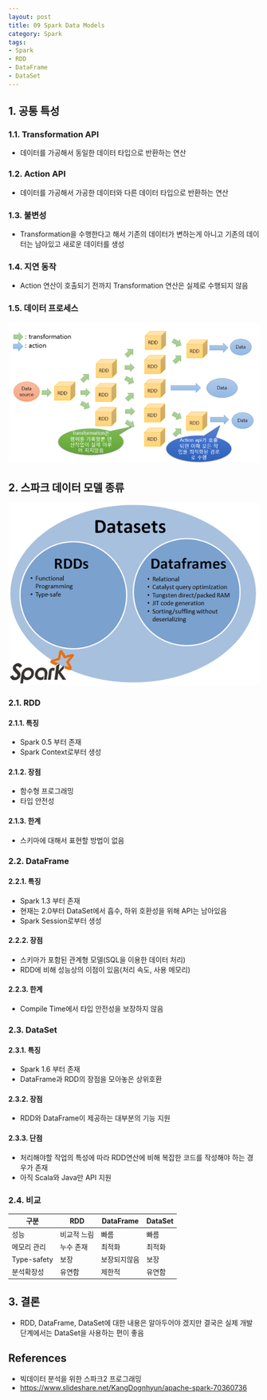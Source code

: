 ```yaml
---
layout: post
title: 09 Spark Data Models
category: Spark
tags:
- Spark
- RDD
- DataFrame
- DataSet
---
```

## 1. 공통 특성

### 1.1. Transformation API
- 데이터를 가공해서 동일한 데이터 타입으로 반환하는 연산

### 1.2. Action API
- 데이터를 가공해서 가공한 데이터와 다른 데이터 타입으로 반환하는 연산

### 1.3. 불변성
- Transformation을 수행한다고 해서 기존의 데이터가 변하는게 아니고 기존의 데이터는 남아있고 새로운 데이터를 생성

### 1.4. 지연 동작
- Action 연산이 호출되기 전까지 Transformation 연산은 실제로 수행되지 않음

### 1.5. 데이터 프로세스
![AltText](/public/img/Spark/sparkRDD.png)


## 2. 스파크 데이터 모델 종류
![AltText](/public/img/Spark/rdd_df_ds.png)
### 2.1. RDD

#### 2.1.1. 특징
- Spark 0.5 부터 존재
- Spark Context로부터 생성

#### 2.1.2. 장점
- 함수형 프로그래밍
- 타입 안전성

#### 2.1.3. 한계
- 스키마에 대해서 표현할 방법이 없음

### 2.2. DataFrame

#### 2.2.1. 특징
- Spark 1.3 부터 존재
- 현재는 2.0부터 DataSet에서 흡수, 하위 호환성을 위해 API는 남아있음
- Spark Session로부터 생성

#### 2.2.2. 장점
- 스키마가 포함된 관계형 모델(SQL을 이용한 데이터 처리)
- RDD에 비해 성능상의 이점이 있음(처리 속도, 사용 메모리)

#### 2.2.3. 한계
- Compile Time에서 타입 안전성을 보장하지 않음

### 2.3. DataSet

#### 2.3.1. 특징
- Spark 1.6 부터 존재
- DataFrame과 RDD의 장점을 모아놓은 상위호환

#### 2.3.2. 장점
- RDD와 DataFrame이 제공하는 대부분의 기능 지원

#### 2.3.3. 단점
- 처리해야할 작업의 특성에 따라 RDD연산에 비해 복잡한 코드를 작성해야 하는 경우가 존재
- 아직 Scala와 Java만 API 지원

### 2.4. 비교
구분| RDD|DataFrame|DataSet
----|----|---------|-------
성능|비교적 느림|빠름|빠름
메모리 관리|누수 존재|최적화|최적화
Type-safety|보장|보장되지않음|보장
분석확장성|유연함|제한적|유연함

## 3. 결론
- RDD, DataFrame, DataSet에 대한 내용은 알아두어야 겠지만 결국은 실제 개발 단계에서는 DataSet을 사용하는 편이 좋음

## References
- 빅데이터 분석을 위한 스파크2 프로그래밍
- https://www.slideshare.net/KangDognhyun/apache-spark-70360736
